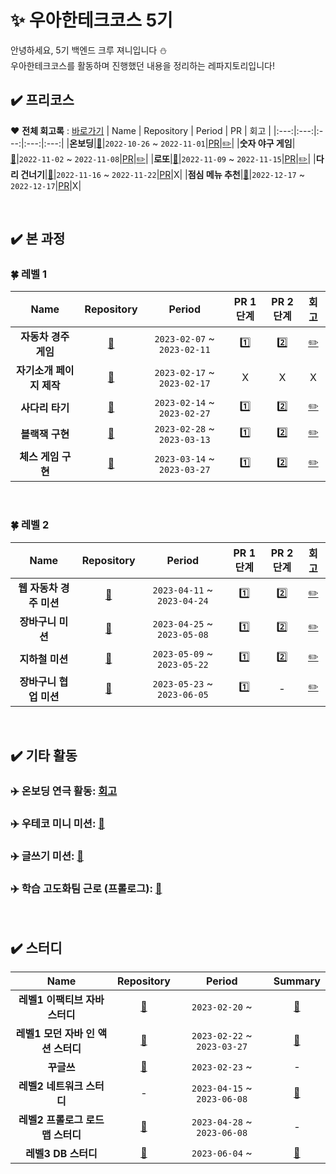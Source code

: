 # ✨ 우아한테크코스 5기 
안녕하세요, 5기 백엔드 크루 져니입니다 ⛄️  
우아한테크코스를 활동하며 진행했던 내용을 정리하는 레파지토리입니다!
<br>

## ✔️ 프리코스 
❤️ **전체 회고록** : [바로가기](https://cl8d.tistory.com/30)
| Name | Repository | Period | PR | 회고 |
|:---:|:---:|:---:|:---:|:---:|
|__온보딩__|[📕](https://github.com/Cl8D/java-onboarding/tree/cl8d)|`2022-10-26` ~ `2022-11-01`|[PR](https://github.com/woowacourse-precourse/java-onboarding/pull/669)|[✏️](https://cl8d.tistory.com/27)|
|__숫자 야구 게임__|[📕](https://github.com/Cl8D/java-baseball/tree/Cl8D)|`2022-11-02` ~ `2022-11-08`|[PR](https://github.com/woowacourse-precourse/java-baseball/pull/950)|[✏️](https://cl8d.tistory.com/28)|
|__로또__|[📕](https://github.com/Cl8D/java-lotto/tree/Cl8D)|`2022-11-09` ~ `2022-11-15`|[PR](https://github.com/woowacourse-precourse/java-lotto/pull/971)|[✏️](https://cl8d.tistory.com/29)|
|__다리 건너기__|[📕](https://github.com/Cl8D/java-bridge/tree/Cl8D)|`2022-11-16` ~ `2022-11-22`|[PR](https://github.com/woowacourse-precourse/java-bridge/pull/819)|Ⅹ|
|__점심 메뉴 추천__|[📕](https://github.com/Cl8D/java-menu/tree/Cl8D)|`2022-12-17` ~ `2022-12-17`|[PR](https://github.com/woowacourse-precourse/java-menu/pull/97)|Ⅹ|

<br>

## ✔️ 본 과정
### 🍀 레벨 1
| Name | Repository | Period | PR 1단계 | PR 2단계 | 회고 |
|:---:|:---:|:---:|:---:|:---:|:---:|
|__자동차 경주 게임__|[📕](https://github.com/Cl8D/java-racingcar)|`2023-02-07` ~ `2023-02-11`|[1️⃣](https://github.com/woowacourse/java-racingcar/pull/455)|[2️⃣](https://github.com/woowacourse/java-racingcar/pull/619)|[✏️](https://cl8d.tistory.com/33)|
|__자기소개 페이지 제작__|[📕](https://github.com/Cl8D/web-introduction)|`2023-02-17` ~ `2023-02-17`|Ⅹ|Ⅹ|Ⅹ|
|__사다리 타기__|[📕](https://github.com/Cl8D/java-ladder)|`2023-02-14` ~ `2023-02-27`|[1️⃣](https://github.com/woowacourse/java-ladder/pull/140)|[2️⃣](https://github.com/woowacourse/java-ladder/pull/156)|[✏️](https://cl8d.tistory.com/45)|
|__블랙잭 구현__|[📕](https://github.com/Cl8D/java-blackjack)|`2023-02-28` ~ `2023-03-13`|[1️⃣](https://github.com/woowacourse/java-blackjack/pull/452)|[2️⃣](https://github.com/woowacourse/java-blackjack/pull/538)|[✏️](https://cl8d.tistory.com/47)|
|__체스 게임 구현__|[📕](https://github.com/cl8d/java-chess)|`2023-03-14` ~ `2023-03-27`|[1️⃣](https://github.com/woowacourse/java-chess/pull/485)|[2️⃣](https://github.com/woowacourse/java-chess/pull/604)|[✏️](https://cl8d.tistory.com/51)|

<br>

### 🍀 레벨 2
| Name | Repository | Period | PR 1단계 | PR 2단계 | 회고 |
|:---:|:---:|:---:|:---:|:---:|:---:|
|__웹 자동차 경주 미션__|[📕](https://github.com/Cl8D/jwp-racingcar)|`2023-04-11` ~ `2023-04-24`|[1️⃣](https://github.com/woowacourse/jwp-racingcar/pull/61)|[2️⃣](https://github.com/woowacourse/jwp-racingcar/pull/99)|[✏️](https://cl8d.tistory.com/65)|
|__장바구니 미션__|[📕](https://github.com/cl8d/jwp-shopping-cart)|`2023-04-25` ~ `2023-05-08`|[1️⃣](https://github.com/woowacourse/jwp-shopping-cart/pull/202)|[2️⃣](https://github.com/woowacourse/jwp-shopping-cart/pull/270)|[✏️](https://cl8d.tistory.com/86)|
|__지하철 미션__|[📕](https://github.com/cl8d/jwp-subway-path)|`2023-05-09` ~ `2023-05-22`|[1️⃣](https://github.com/woowacourse/jwp-subway-path/pull/45)|[2️⃣](https://github.com/woowacourse/jwp-subway-path/pull/111)|[✏️](https://cl8d.tistory.com/91)|
|__장바구니 협업 미션__|[📕](https://github.com/cl8d/jwp-shopping-order)|`2023-05-23` ~ `2023-06-05`|[1️⃣](https://github.com/woowacourse/jwp-shopping-order/pull/19)|-|[✏️](https://cl8d.tistory.com/104)|


<br>

## ✔️ 기타 활동
### ✈️ 온보딩 연극 활동: [회고](https://github.com/woowacourse/retrospective/discussions/29#discussioncomment-4954331)
### ✈️ 우테코 미니 미션: [📕](https://github.com/Cl8D/wootecho-mini-mission)
### ✈️ 글쓰기 미션: [📕](https://github.com/cl8d/woowa-writing-5)
### ✈️ 학습 고도화팀 근로 (프롤로그): [📕](https://github.com/woowacourse/prolog)

<br>

## ✔️ 스터디
| Name | Repository | Period | Summary |
|:---:|:---:|:---:|:---:|
| __레벨1 이팩티브 자바 스터디__ | [📕](https://github.com/woowacourse-study/2023-Singleton-Effective-Java-Study) | `2023-02-20` ~ | [💬](https://cl8d.tistory.com/category/Java/Effective%20Java)  |
| __레벨1 모던 자바 인 액션 스터디__ | [📕](https://github.com/woowacourse-study/2023-modern-java-in-action) | `2023-02-22` ~ `2023-03-27`| [💬](https://cl8d.tistory.com/category/Java/Modern%20Java%20in%20Action) |
| __꾸글쓰__ | [📕](https://github.com/woowacourse-study/Gugles) | `2023-02-23` ~ | - |
| __레벨2 네트워크 스터디__ | - | `2023-04-15` ~ `2023-06-08` | [💬](https://cl8d.tistory.com/search/Network) | - |
| __레벨2 프롤로그 로드맵 스터디__ | [📕](https://github.com/woowacourse-study/KISSTUDY) | `2023-04-28` ~ `2023-06-08` | - |
| __레벨3 DB 스터디__ | [📕](https://github.com/woowacourse-study/2023-DB-Study-BE) | `2023-06-04` ~ | [💬](https://cl8d.tistory.com/category/%E2%9C%8F%EF%B8%8F/Database) |
